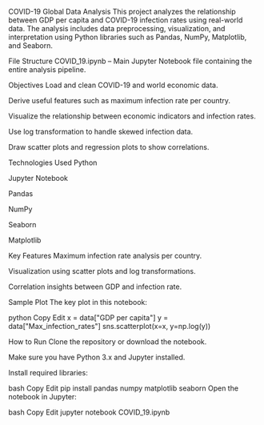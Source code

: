 COVID-19 Global Data Analysis
This project analyzes the relationship between GDP per capita and COVID-19 infection rates using real-world data. The analysis includes data preprocessing, visualization, and interpretation using Python libraries such as Pandas, NumPy, Matplotlib, and Seaborn.

 File Structure
COVID_19.ipynb – Main Jupyter Notebook file containing the entire analysis pipeline.

 Objectives
Load and clean COVID-19 and world economic data.

Derive useful features such as maximum infection rate per country.

Visualize the relationship between economic indicators and infection rates.

Use log transformation to handle skewed infection data.

Draw scatter plots and regression plots to show correlations.

Technologies Used
Python 

Jupyter Notebook 

Pandas 

NumPy 

Seaborn 

Matplotlib 

Key Features
Maximum infection rate analysis per country.

Visualization using scatter plots and log transformations.

Correlation insights between GDP and infection rate.

Sample Plot
The key plot in this notebook:

python
Copy
Edit
x = data["GDP per capita"]
y = data["Max_infection_rates"]
sns.scatterplot(x=x, y=np.log(y))

How to Run
Clone the repository or download the notebook.

Make sure you have Python 3.x and Jupyter installed.

Install required libraries:

bash
Copy
Edit
pip install pandas numpy matplotlib seaborn
Open the notebook in Jupyter:

bash
Copy
Edit
jupyter notebook COVID_19.ipynb
